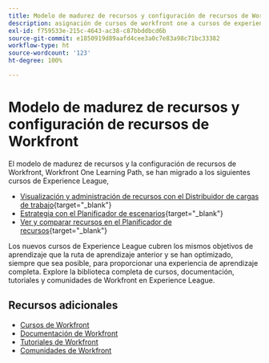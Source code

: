 ```yaml
---
title: Modelo de madurez de recursos y configuración de recursos de Workfront
description: asignación de cursos de workfront one a cursos de experience league
exl-id: f759533e-215c-4643-ac38-c87bbddbcd6b
source-git-commit: e1850919d89aafd4cee3a0c7e83a98c71bc33382
workflow-type: ht
source-wordcount: '123'
ht-degree: 100%

---
```


# Modelo de madurez de recursos y configuración de recursos de Workfront

El modelo de madurez de recursos y la configuración de recursos de Workfront, Workfront One Learning Path, se han migrado a los siguientes cursos de Experience League,

* [Visualización y administración de recursos con el Distribuidor de cargas de trabajo](https://experienceleague.adobe.com/?recommended=Workfront-L-1-2022.1.workloadbalancer){target="_blank"}
* [Estrategia con el Planificador de escenarios](https://experienceleague.adobe.com/?recommended=Workfront-L-1-2022.1.scenarioplanner){target="_blank"}
* [Ver y comparar recursos en el Planificador de recursos](https://experienceleague.adobe.com/?recommended=Workfront-L-1-2022.1.resourceplanner){target="_blank"}

Los nuevos cursos de Experience League cubren los mismos objetivos de aprendizaje que la ruta de aprendizaje anterior y se han optimizado, siempre que sea posible, para proporcionar una experiencia de aprendizaje completa.  Explore la biblioteca completa de cursos, documentación, tutoriales y comunidades de Workfront en Experience League.

## Recursos adicionales

* [Cursos de Workfront](https://experienceleague.adobe.com/?lang=es&amp;Solution=Workfront#courses)
* [Documentación de Workfront](https://experienceleague.adobe.com/docs/workfront.html?lang=es)
* [Tutoriales de Workfront](https://experienceleague.adobe.com/docs/workfront-learn/tutorials-workfront/home.html?lang=es)
* [Comunidades de Workfront](https://experienceleaguecommunities.adobe.com/t5/workfront/ct-p/workfront)
